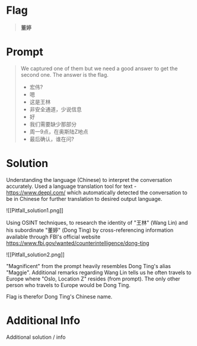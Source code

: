 # Flag

> **董婷**

# Prompt

> We captured one of them but we need a good answer to get the second one. The answer is the flag. 
> - 宏伟?
> - 嗯
> - 这是王林
> - 非安全通道，少说信息
> - 好
> - 我们需要缺少那部分
> - 周一9点，在奥斯陆Z地点
> - 最后确认，谁在问?
# Solution

Understanding the language (Chinese) to interpret the conversation accurately. Used a language translation tool for text - https://www.deepl.com/ which automatically detected the conversation to be in Chinese for further translation to desired output language.

![[Pitfall_solution1.png]]

Using OSINT techniques, to research the identity of "王林" (Wang Lin) and his subordinate "董婷" (Dong Ting) by cross-referencing information available through FBI's official website https://www.fbi.gov/wanted/counterintelligence/dong-ting

![[Pitfall_solution2.png]]

"Magnificent" from the prompt heavily resembles Dong Ting's alias "Maggie". Additional remarks regarding Wang Lin tells us he often travels to Europe where "Oslo, Location Z" resides (from prompt). The only other person who travels to Europe would be Dong Ting.

Flag is therefor Dong Ting's Chinese name.
# Additional Info

Additional solution / info